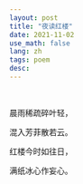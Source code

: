 ```yaml
---
layout: post
title: "夜读红楼"
date: 2021-11-02
use_math: false
lang: zh
tags: poem
desc: 
---
```


 <br>

晨雨稀疏碎叶轻，

混入芳菲散若云。

红楼今时如往日，

满纸冰心作妄心。



